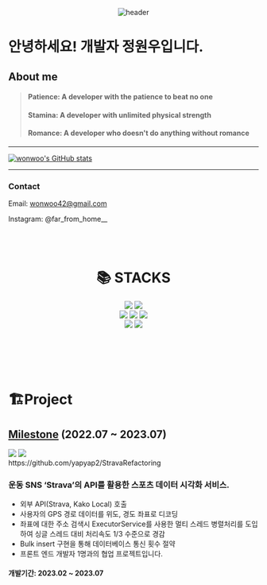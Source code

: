 
<p align="center">
  <img src="https://github.com/yapyap2/yapyap2/assets/99272057/13b53010-972e-443f-bf24-83efc5b4c963" alt="header">
</p>


# 안녕하세요! 개발자 정원우입니다.



## About me
> #### Patience: A developer with the patience to beat no one
> #### Stamina: A developer with unlimited physical strength
> #### Romance: A developer who doesn't do anything without romance

---

[![wonwoo's GitHub stats](https://github-readme-stats.vercel.app/api?username=yapyap2)](https://github.com/yapyap2/github-readme-stats)

---

### Contact
Email: wonwoo42@gmail.com

Instagram: @far_from_home__
<br><br><br><br>
<div align=center><h1>📚 STACKS</h1></div>

<div align=center> 
  <img src="https://img.shields.io/badge/Java-007396?style=for-the-badge&logo=Java&logoColor=white"> 
  <img src="https://img.shields.io/badge/python-3776AB?style=for-the-badge&logo=python&logoColor=white"> 
  <br>

  
  <img src="https://img.shields.io/badge/mysql-4479A1?style=for-the-badge&logo=mysql&logoColor=white"> 
  <img src="https://img.shields.io/badge/mariaDB-003545?style=for-the-badge&logo=mariaDB&logoColor=white"> 
  <img src="https://img.shields.io/badge/redis-DC382D?style=for-the-badge&logo=redis&logoColor=white"> 
  <br>
  
  <img src="https://img.shields.io/badge/spring-6DB33F?style=for-the-badge&logo=spring&logoColor=white"> 
  
  <img src="https://img.shields.io/badge/amazon aws-232F3E?style=for-the-badge&logo=amazonaws&logoColor=white"> 
  <br>
</div>

<br><br><br><br>

# 🏗️Project

## [Milestone](https://milestone-1.firebaseapp.com/)  (2022.07 ~ 2023.07)
<div>
  <img src="https://github.com/yapyap2/yapyap2/assets/99272057/a6632ea7-a4f0-42a9-9eaf-7dd2f19341ff"> 
  <img src="https://github.com/yapyap2/yapyap2/assets/99272057/79dc5679-0e38-409f-8edc-a72da66d8098"> 
</div>
https://github.com/yapyap2/StravaRefactoring

### 운동 SNS ‘Strava’의 API를 활용한 스포츠 데이터 시각화 서비스.

- 외부 API(Strava, Kako Local) 호출
- 사용자의 GPS 경로 데이터를 위도, 경도 좌표로 디코딩
- 좌표에 대한 주소 검색시 ExecutorService를 사용한 멀티 스레드 병렬처리를 도입하여 싱글 스레드 대비 처리속도 1/3 수준으로 경감
- Bulk insert 구현을 통해 데이터베이스 통신 횟수 절약
- 프론트 엔드 개발자 1명과의 협업 프로젝트입니다.
#### 개발기간: 2023.02 ~ 2023.07
